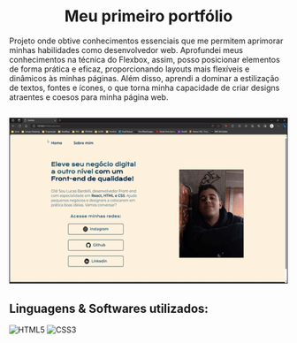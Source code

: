 <h1 align="center">Meu primeiro portfólio</h1>
Projeto onde obtive conhecimentos essenciais que me permitem aprimorar minhas habilidades como desenvolvedor web. Aprofundei meus conhecimentos na técnica do Flexbox, assim, posso posicionar elementos de forma prática e eficaz, proporcionando layouts mais flexíveis e dinâmicos às minhas páginas. Além disso, aprendi a dominar a estilização de textos, fontes e ícones, o que torna minha capacidade de criar designs atraentes e coesos para minha página web.

##
<p align="center">
  <img widht=400px height=300px src="assets/GifToReadMe.gif">
</p>

##

<h2>Linguagens & Softwares utilizados:</h2>

![HTML5](https://img.shields.io/badge/html5-%23E34F26.svg?style=for-the-badge&logo=html5&logoColor=white)
![CSS3](https://img.shields.io/badge/css3-%231572B6.svg?style=for-the-badge&logo=css3&logoColor=white)



